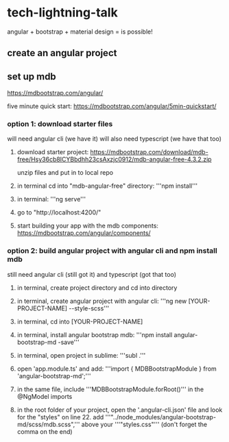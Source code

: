 # tech-lightning-talk
angular + bootstrap + material design = is possible!

## create an angular project

## set up mdb
https://mdbootstrap.com/angular/

five minute quick start:
https://mdbootstrap.com/angular/5min-quickstart/

### option 1: download starter files
will need angular cli (we have it)
will also need typescript (we have that too)

1. download starter project: 
	https://mdbootstrap.com/download/mdb-free/Hsy36cb8ICYBbdhh23csAxzjc0912/mdb-angular-free-4.3.2.zip

	unzip files and put in to local repo

2. in terminal cd into "mdb-angular-free" directory:
	'''npm install'''

3. in terminal:
	'''ng serve'''

4. go to "http://localhost:4200/"

5. start building your app with the mdb components:
	https://mdbootstrap.com/angular/components/

### option 2: build angular project with angular cli and npm install mdb
still need angular cli (still got it) and typescript (got that too)

1. in terminal, create project directory and cd into directory

2. in terminal, create angular project with angular cli:
	'''ng new [YOUR-PROJECT-NAME] --style-scss'''

3. in terminal, cd into [YOUR-PROJECT-NAME]

4. in terminal, install angular bootstrap mdb:
	'''npm install angular-bootstrap-md -save'''

5. in terminal, open project in sublime:
	'''subl .'''

6. open 'app.module.ts' and add:
	'''import { MDBBootstrapModule } from 'angular-bootstrap-md';'''

7. in the same file, include '''MDBBootstrapModule.forRoot()''' in the @NgModel imports

8. in the root folder of your project, open the '.angular-cli.json' file and look for the "styles" on line 22. 
	add '''"../node_modules/angular-bootstrap-md/scss/mdb.scss",''' above your '''"styles.css"'''
	(don't forget the comma on the end)

